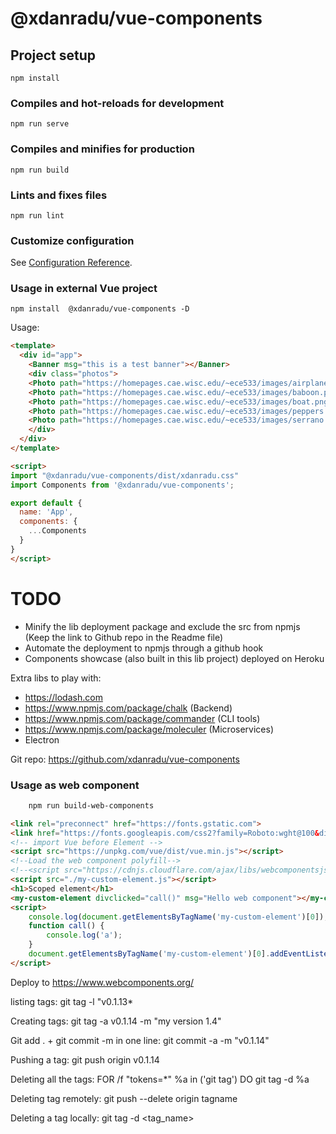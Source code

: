 # @xdanradu/vue-components

## Project setup
```
npm install
```

### Compiles and hot-reloads for development
```
npm run serve
```

### Compiles and minifies for production
```
npm run build
```

### Lints and fixes files
```
npm run lint
```

### Customize configuration
See [Configuration Reference](https://cli.vuejs.org/config/).


### Usage in external Vue project

```
npm install  @xdanradu/vue-components -D
```

Usage:
```html
<template>
  <div id="app">
    <Banner msg="this is a test banner"></Banner>
    <div class="photos">
    <Photo path="https://homepages.cae.wisc.edu/~ece533/images/airplane.png"></Photo>
    <Photo path="https://homepages.cae.wisc.edu/~ece533/images/baboon.png"></Photo>
    <Photo path="https://homepages.cae.wisc.edu/~ece533/images/boat.png"></Photo>
    <Photo path="https://homepages.cae.wisc.edu/~ece533/images/peppers.png"></Photo>
    <Photo path="https://homepages.cae.wisc.edu/~ece533/images/serrano.png"></Photo>
    </div>
  </div>
</template>

<script>
import "@xdanradu/vue-components/dist/xdanradu.css"
import Components from '@xdanradu/vue-components';

export default {
  name: 'App',
  components: {
    ...Components
  }
}
</script>

```

# TODO

- Minify the lib deployment package and exclude the src from npmjs (Keep the link to Github repo in the Readme file)
- Automate the deployment to npmjs through a github hook
- Components showcase (also built in this lib project) deployed on Heroku

Extra libs to play with: 

- https://lodash.com
- https://www.npmjs.com/package/chalk (Backend)
- https://www.npmjs.com/package/commander (CLI tools)
- https://www.npmjs.com/package/moleculer (Microservices)
- Electron


Git repo: https://github.com/xdanradu/vue-components


### Usage as web component

```bash
    npm run build-web-components
```

```html
<link rel="preconnect" href="https://fonts.gstatic.com">
<link href="https://fonts.googleapis.com/css2?family=Roboto:wght@100&display=swap" rel="stylesheet">
<!-- import Vue before Element -->
<script src="https://unpkg.com/vue/dist/vue.min.js"></script>
<!--Load the web component polyfill-->
<!--<script src="https://cdnjs.cloudflare.com/ajax/libs/webcomponentsjs/2.0.2/webcomponents-bundle.js"></script>-->
<script src="./my-custom-element.js"></script>
<h1>Scoped element</h1>
<my-custom-element divclicked="call()" msg="Hello web component"></my-custom-element>
<script>
    console.log(document.getElementsByTagName('my-custom-element')[0]);
    function call() {
        console.log('a');
    }
    document.getElementsByTagName('my-custom-element')[0].addEventListener('divclicked', (event) => { console.log(event.target);} );
</script> 
```

Deploy to https://www.webcomponents.org/

listing tags:
git tag -l "v0.1.13*

Creating tags:
git tag -a v0.1.14 -m "my version 1.4"

Git add . + git commit -m in one line:
git commit -a -m "v0.1.14"

Pushing a tag:
git push origin v0.1.14

Deleting all the tags:
FOR /f "tokens=*" %a in ('git tag') DO git tag -d %a

Deleting tag remotely:
git push --delete origin tagname

Deleting a tag locally:
git tag -d <tag_name>

